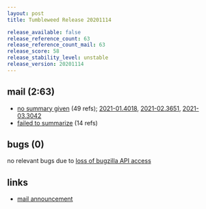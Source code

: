 ```yaml
---
layout: post
title: Tumbleweed Release 20201114

release_available: false
release_reference_count: 63
release_reference_count_mail: 63
release_score: 58
release_stability_level: unstable
release_version: 20201114
---
```


## mail (2:63)

- [no summary given](https://github.com/boombatower/tumbleweed-review/issues/10) (49 refs); [2021-01.4018](https://github.com/boombatower/tumbleweed-review/issues/10), [2021-02.3651](https://github.com/boombatower/tumbleweed-review/issues/10), [2021-03.3042](https://github.com/boombatower/tumbleweed-review/issues/10)
- [failed to summarize](https://github.com/boombatower/tumbleweed-review/issues/10) (14 refs)

## bugs (0)

<!--more-->

no relevant bugs due to [loss of bugzilla API access](https://bugzilla.opensuse.org/show_bug.cgi?id=1157722)



## links

- [mail announcement](https://github.com/boombatower/tumbleweed-review/issues/10)
